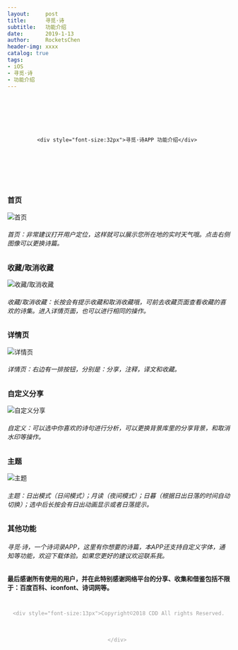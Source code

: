 ```yaml
---
layout:     post
title:      寻觅·诗
subtitle:   功能介绍
date:       2019-1-13
author:     RocketsChen
header-img: xxxx
catalog: true
tags:
- iOS
- 寻觅·诗
- 功能介绍
---
```


<div style="height: 200px; text-align: center; line-height: 200px ;color:#00000">

    <div style="font-size:32px">寻觅·诗APP 功能介绍</div> 
    
    
</div>

### 首页
![首页](https://ws3.sinaimg.cn/large/006tNc79gy1fz5cnfhw4hj30u01hcx56.jpg)
###### 首页：非常建议打开用户定位，这样就可以展示您所在地的实时天气哦。点击右侧图像可以更换诗篇。

### 收藏/取消收藏
![收藏/取消收藏](https://ws2.sinaimg.cn/large/006tNc79gy1fz5cnsxalrj30u01hchc0.jpg)

###### 收藏/取消收藏：长按会有提示收藏和取消收藏哦，可前去收藏页面查看收藏的喜欢的诗集。进入详情页面，也可以进行相同的操作。

### 详情页
![详情页](https://ws1.sinaimg.cn/large/006tNc79gy1fz5co6hgbtj30u01hc1kx.jpg)

###### 详情页：右边有一排按钮，分别是：分享，注释，译文和收藏。

### 自定义分享
![自定义分享](https://ws2.sinaimg.cn/large/006tNc79gy1fz5cok94loj30u01hcx64.jpg)

###### 自定义：可以选中你喜欢的诗句进行分析，可以更换背景库里的分享背景，和取消水印等操作。

### 主题
![主题](https://ws4.sinaimg.cn/large/006tNc79gy1fz5cpzp5i9j30u01hc13j.jpg)

###### 主题：日出模式（日间模式）；月读（夜间模式）；日暮（根据日出日落的时间自动切换）；选中后长按会有日出动画显示或者日落提示。

### 其他功能

###### 寻觅·诗，一个诗词录APP，这里有你想要的诗篇，本APP还支持自定义字体，通知等功能，欢迎下载体验。如果您更好的建议欢迎联系我。

#### 最后感谢所有使用的用户，并在此特别感谢网络平台的分享、收集和借鉴包括不限于：百度百科、iconfont、诗词网等。

<div style="height: 60px; text-align: center; line-height: 60px ;color:#9E9E9E">
    
    <div style="font-size:13px">Copyright©️2018 CDD All rights Reserved.</div> 
    
</div>

